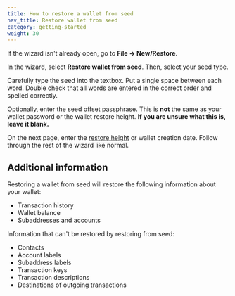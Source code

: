 ```yaml
---
title: How to restore a wallet from seed
nav_title: Restore wallet from seed
category: getting-started
weight: 30
---
```


If the wizard isn't already open, go to **File → New/Restore**.

In the wizard, select **Restore wallet from seed**. Then, select your seed type.

Carefully type the seed into the textbox. Put a single space between each word. Double check that all words are entered in the correct order and spelled correctly.

Optionally, enter the seed offset passphrase. This is **not** the same as your wallet password or the wallet restore height. **If you are unsure what this is, leave it blank.**

On the next page, enter the [restore height](restore-height) or wallet creation date. Follow through the rest of the wizard like normal.

## Additional information

Restoring a wallet from seed will restore the following information about your wallet:

- Transaction history
- Wallet balance
- Subaddresses and accounts

Information that can't be restored by restoring from seed:

- Contacts
- Account labels
- Subaddress labels
- Transaction keys
- Transaction descriptions
- Destinations of outgoing transactions
